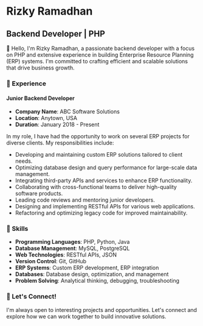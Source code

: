 # Rizky Ramadhan

## Backend Developer | PHP

👋 Hello, I'm Rizky Ramadhan, a passionate backend developer with a focus on PHP and extensive experience in building Enterprise Resource Planning (ERP) systems. I'm committed to crafting efficient and scalable solutions that drive business growth.

### 💼 Experience

#### Junior Backend Developer
- **Company Name**: ABC Software Solutions
- **Location**: Anytown, USA
- **Duration**: January 2018 - Present

In my role, I have had the opportunity to work on several ERP projects for diverse clients. My responsibilities include:

- Developing and maintaining custom ERP solutions tailored to client needs.
- Optimizing database design and query performance for large-scale data management.
- Integrating third-party APIs and services to enhance ERP functionality.
- Collaborating with cross-functional teams to deliver high-quality software products.
- Leading code reviews and mentoring junior developers.
- Designing and implementing RESTful APIs for various web applications.
- Refactoring and optimizing legacy code for improved maintainability.

### 🌟 Skills

- **Programming Languages**: PHP, Python, Java
- **Database Management**: MySQL, PostgreSQL
- **Web Technologies**: RESTful APIs, JSON
- **Version Control**: Git, GitHub
- **ERP Systems**: Custom ERP development, ERP integration
- **Databases**: Database design, optimization, and management
- **Problem Solving**: Analytical thinking, debugging, troubleshooting


### 📢 Let's Connect!

I'm always open to interesting projects and opportunities. Let's connect and explore how we can work together to build innovative solutions.
